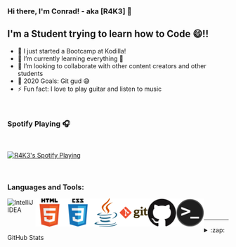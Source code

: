 ### Hi there, I'm Conrad! - aka [R4K3] 👋

## I'm a Student trying to learn how to Code 😄!!

- 🔭 I just started a Bootcamp at Kodilla!
- 🌱 I’m currently learning everything 🤣
- 👯 I’m looking to collaborate with other content creators and other students
- 🥅 2020 Goals: Git gud 😅
- ⚡ Fun fact: I love to play guitar and listen to music

<br />

### Spotify Playing 🎧
<br />

[<img src="https://spotify-git-master.codingwithr4k3.vercel.app/api/spotify.py" alt="R4K3's Spotify Playing" width="350" />](https://open.spotify.com/user/doen4k9jzlwm0j3ng84m3bpkm)

<br />

### Languages and Tools:
<img align="left" alt="IntelliJ IDEA" width="64px" src="https://upload.wikimedia.org/wikipedia/commons/thumb/d/d5/IntelliJ_IDEA_Logo.svg/1200px-IntelliJ_IDEA_Logo.svg.png" />
<img align="left" alt="HTML5" width="64px" src="https://raw.githubusercontent.com/github/explore/80688e429a7d4ef2fca1e82350fe8e3517d3494d/topics/html/html.png" />
<img align="left" alt="CSS3" width="64px" src="https://raw.githubusercontent.com/github/explore/80688e429a7d4ef2fca1e82350fe8e3517d3494d/topics/css/css.png" />
<img align="left" alt="Java" width="64px" src="https://raw.githubusercontent.com/github/explore/80688e429a7d4ef2fca1e82350fe8e3517d3494d/topics/java/java.png" />
<img align="left" alt="Git" width="64px" src="https://raw.githubusercontent.com/github/explore/80688e429a7d4ef2fca1e82350fe8e3517d3494d/topics/git/git.png" />
<img align="left" alt="GitHub" width="64px" src="https://raw.githubusercontent.com/github/explore/78df643247d429f6cc873026c0622819ad797942/topics/github/github.png" />
<img align="left" alt="Terminal" width="64px" src="https://raw.githubusercontent.com/github/explore/80688e429a7d4ef2fca1e82350fe8e3517d3494d/topics/terminal/terminal.png" />

<br />
<br />

---

<details>
  <summary>:zap: GitHub Stats</summary>

  [![Anurag's github stats](https://github-readme-stats.vercel.app/api?username=CodingWithR4K3)](https://github.com/anuraghazra/github-readme-stats)
